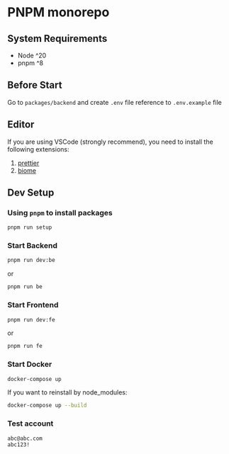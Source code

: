 # PNPM monorepo

## System Requirements

- Node ^20
- pnpm ^8

## Before Start

Go to `packages/backend` and create `.env` file reference to `.env.example` file

## Editor

If you are using VSCode (strongly recommend), you need to install the following extensions:

1. [prettier](https://marketplace.visualstudio.com/items?itemName=esbenp.prettier-vscode)
2. [biome](https://marketplace.visualstudio.com/items?itemName=biomejs.biome)

## Dev Setup

### Using `pnpm` to install packages

```sh
pnpm run setup
```

### Start Backend

```sh
pnpm run dev:be
```

or

```sh
pnpm run be
```

### Start Frontend

```sh
pnpm run dev:fe
```

or

```sh
pnpm run fe
```

### Start Docker

```sh
docker-compose up
```

If you want to reinstall by node_modules:

```sh
docker-compose up --build
```

### Test account
```
abc@abc.com
abc123!
```
